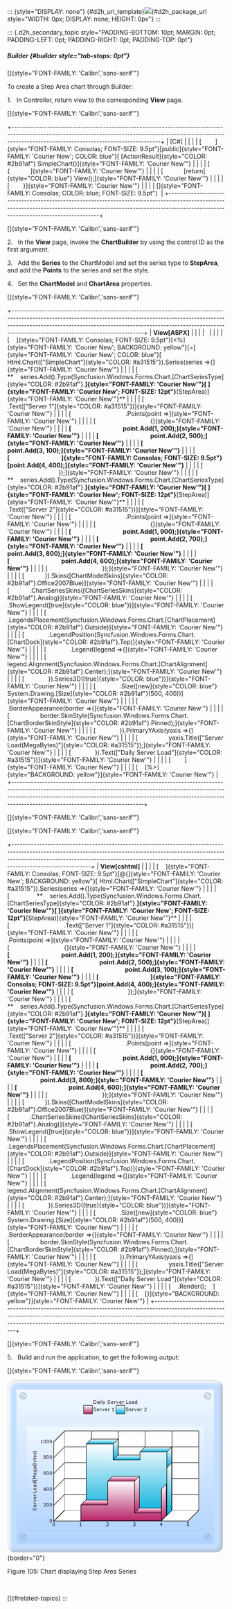 ::: {style="DISPLAY: none"}
[](ms-xhelp:///?Id=d2h_url_template){#d2h_url_template}![](!package_url!){#d2h_package_url style="WIDTH: 0px; DISPLAY: none; HEIGHT: 0px"}
:::

::: {.d2h_secondary_topic style="PADDING-BOTTOM: 10pt; MARGIN: 0pt; PADDING-LEFT: 0pt; PADDING-RIGHT: 0pt; PADDING-TOP: 0pt"}
##### Builder {#builder style="tab-stops: 0pt"}

[]{style="FONT-FAMILY: 'Calibri','sans-serif'"} 

To create a Step Area chart through Builder:

1.   In Controller, return view to the corresponding **View** page.

[]{style="FONT-FAMILY: 'Calibri','sans-serif'"} 

+-----------------------------------------------------------------------------------------------------------------------------------------------------------------------------------------------------------------+
| \[C#\]                                                                                                                                                                                                          |
|                                                                                                                                                                                                                 |
| [        ]{style="FONT-FAMILY: Consolas; FONT-SIZE: 9.5pt"}[public]{style="FONT-FAMILY: 'Courier New'; COLOR: blue"}[ [ActionResult]{style="COLOR: #2b91af"} SimpleChart()]{style="FONT-FAMILY: 'Courier New'"} |
|                                                                                                                                                                                                                 |
| [        {            ]{style="FONT-FAMILY: 'Courier New'"}                                                                                                                                                     |
|                                                                                                                                                                                                                 |
| [            [return]{style="COLOR: blue"} View();]{style="FONT-FAMILY: 'Courier New'"}                                                                                                                         |
|                                                                                                                                                                                                                 |
| [        }]{style="FONT-FAMILY: 'Courier New'"}                                                                                                                                                                 |
|                                                                                                                                                                                                                 |
| []{style="FONT-FAMILY: Consolas; COLOR: blue; FONT-SIZE: 9.5pt"}                                                                                                                                                |
+-----------------------------------------------------------------------------------------------------------------------------------------------------------------------------------------------------------------+

[]{style="FONT-FAMILY: 'Calibri','sans-serif'"} 

2.   In the **View** page, invoke the **ChartBuilder** by using the control ID as the first argument.

3.   Add the **Series** to the ChartModel and set the series type to **StepArea**, and add the **Points** to the series and set the style.

4.   Set the **ChartModel** and **ChartArea** properties.

[]{style="FONT-FAMILY: 'Calibri','sans-serif'"} 

+-----------------------------------------------------------------------------------------------------------------------------------------------------------------------------------------------------------------------------------------------------------------------------------------+
| **View\[ASPX\]**                                                                                                                                                                                                                                                                        |
|                                                                                                                                                                                                                                                                                         |
|                                                                                                                                                                                                                                                                                         |
|                                                                                                                                                                                                                                                                                         |
| [    ]{style="FONT-FAMILY: Consolas; FONT-SIZE: 9.5pt"}[\<%]{style="FONT-FAMILY: 'Courier New'; BACKGROUND: yellow"}[=]{style="FONT-FAMILY: 'Courier New'; COLOR: blue"}[ Html.Chart([\"SimpleChart\"]{style="COLOR: #a31515"}).Series(series =\>{]{style="FONT-FAMILY: 'Courier New'"} |
|                                                                                                                                                                                                                                                                                         |
| [                **    series.Add().Type(Syncfusion.Windows.Forms.Chart.[ChartSeriesType]{style="COLOR: #2b91af"}.**]{style="FONT-FAMILY: 'Courier New'"}[ ]{style="FONT-FAMILY: 'Courier New'; FONT-SIZE: 12pt"}**[StepArea)]{style="FONT-FAMILY: 'Courier New'"}**                    |
|                                                                                                                                                                                                                                                                                         |
| [                                .Text([\"Server 1\"]{style="COLOR: #a31515"})]{style="FONT-FAMILY: 'Courier New'"}                                                                                                                                                                     |
|                                                                                                                                                                                                                                                                                         |
| [                                .Points(point =\>]{style="FONT-FAMILY: 'Courier New'"}                                                                                                                                                                                                 |
|                                                                                                                                                                                                                                                                                         |
| [                                {]{style="FONT-FAMILY: 'Courier New'"}                                                                                                                                                                                                                 |
|                                                                                                                                                                                                                                                                                         |
| **[                                    point.Add(1, 200);]{style="FONT-FAMILY: 'Courier New'"}**                                                                                                                                                                                        |
|                                                                                                                                                                                                                                                                                         |
| **[                                    point.Add(2, 500);]{style="FONT-FAMILY: 'Courier New'"}**                                                                                                                                                                                        |
|                                                                                                                                                                                                                                                                                         |
| **[                                    point.Add(3, 100);]{style="FONT-FAMILY: 'Courier New'"}**                                                                                                                                                                                        |
|                                                                                                                                                                                                                                                                                         |
| **[                                    ]{style="FONT-FAMILY: Consolas; FONT-SIZE: 9.5pt"}[point.Add(4, 400);]{style="FONT-FAMILY: 'Courier New'"}**                                                                                                                                     |
|                                                                                                                                                                                                                                                                                         |
| [                                });]{style="FONT-FAMILY: 'Courier New'"}                                                                                                                                                                                                               |
|                                                                                                                                                                                                                                                                                         |
| [                **    series.Add().Type(Syncfusion.Windows.Forms.Chart.[ChartSeriesType]{style="COLOR: #2b91af"}.**]{style="FONT-FAMILY: 'Courier New'"}[ ]{style="FONT-FAMILY: 'Courier New'; FONT-SIZE: 12pt"}**[StepArea)]{style="FONT-FAMILY: 'Courier New'"}**                    |
|                                                                                                                                                                                                                                                                                         |
| [                                .Text([\"Server 2\"]{style="COLOR: #a31515"})]{style="FONT-FAMILY: 'Courier New'"}                                                                                                                                                                     |
|                                                                                                                                                                                                                                                                                         |
| [                                .Points(point =\>]{style="FONT-FAMILY: 'Courier New'"}                                                                                                                                                                                                 |
|                                                                                                                                                                                                                                                                                         |
| [                                {]{style="FONT-FAMILY: 'Courier New'"}                                                                                                                                                                                                                 |
|                                                                                                                                                                                                                                                                                         |
| **[                                    point.Add(1, 900);]{style="FONT-FAMILY: 'Courier New'"}**                                                                                                                                                                                        |
|                                                                                                                                                                                                                                                                                         |
| **[                                    point.Add(2, 700);]{style="FONT-FAMILY: 'Courier New'"}**                                                                                                                                                                                        |
|                                                                                                                                                                                                                                                                                         |
| **[                                    point.Add(3, 800);]{style="FONT-FAMILY: 'Courier New'"}**                                                                                                                                                                                        |
|                                                                                                                                                                                                                                                                                         |
| **[                                    point.Add(4, 600);]{style="FONT-FAMILY: 'Courier New'"}**                                                                                                                                                                                        |
|                                                                                                                                                                                                                                                                                         |
| [                                });]{style="FONT-FAMILY: 'Courier New'"}                                                                                                                                                                                                               |
|                                                                                                                                                                                                                                                                                         |
| [            }).Skins([ChartModelSkins]{style="COLOR: #2b91af"}.Office2007Blue)]{style="FONT-FAMILY: 'Courier New'"}                                                                                                                                                                    |
|                                                                                                                                                                                                                                                                                         |
| [            .ChartSeriesSkins([ChartSeriesSkins]{style="COLOR: #2b91af"}.Analog)]{style="FONT-FAMILY: 'Courier New'"}                                                                                                                                                                  |
|                                                                                                                                                                                                                                                                                         |
| [              .ShowLegend([true]{style="COLOR: blue"})]{style="FONT-FAMILY: 'Courier New'"}                                                                                                                                                                                            |
|                                                                                                                                                                                                                                                                                         |
| [              .LegendsPlacement(Syncfusion.Windows.Forms.Chart.[ChartPlacement]{style="COLOR: #2b91af"}.Outside)]{style="FONT-FAMILY: 'Courier New'"}                                                                                                                                  |
|                                                                                                                                                                                                                                                                                         |
| [              .LegendPosition(Syncfusion.Windows.Forms.Chart.[ChartDock]{style="COLOR: #2b91af"}.Top)]{style="FONT-FAMILY: 'Courier New'"}                                                                                                                                             |
|                                                                                                                                                                                                                                                                                         |
| [              .Legend(legend =\>{]{style="FONT-FAMILY: 'Courier New'"}                                                                                                                                                                                                                 |
|                                                                                                                                                                                                                                                                                         |
| [                  legend.Alignment(Syncfusion.Windows.Forms.Chart.[ChartAlignment]{style="COLOR: #2b91af"}.Center);]{style="FONT-FAMILY: 'Courier New'"}                                                                                                                               |
|                                                                                                                                                                                                                                                                                         |
| [              }).Series3D([true]{style="COLOR: blue"})]{style="FONT-FAMILY: 'Courier New'"}                                                                                                                                                                                            |
|                                                                                                                                                                                                                                                                                         |
| [              .Size([new]{style="COLOR: blue"} System.Drawing.[Size]{style="COLOR: #2b91af"}(500, 400))]{style="FONT-FAMILY: 'Courier New'"}                                                                                                                                           |
|                                                                                                                                                                                                                                                                                         |
| [              .BorderAppearance(border =\>{]{style="FONT-FAMILY: 'Courier New'"}                                                                                                                                                                                                       |
|                                                                                                                                                                                                                                                                                         |
| [                  border.SkinStyle(Syncfusion.Windows.Forms.Chart.[ChartBorderSkinStyle]{style="COLOR: #2b91af"}.Pinned);]{style="FONT-FAMILY: 'Courier New'"}                                                                                                                         |
|                                                                                                                                                                                                                                                                                         |
| [              }).PrimaryYAxis(yaxis =\>{]{style="FONT-FAMILY: 'Courier New'"}                                                                                                                                                                                                          |
|                                                                                                                                                                                                                                                                                         |
| [                  yaxis.Title([\"Server Load(MegaBytes)\"]{style="COLOR: #a31515"});]{style="FONT-FAMILY: 'Courier New'"}                                                                                                                                                              |
|                                                                                                                                                                                                                                                                                         |
| [              }).Text([\"Daily Server Load\"]{style="COLOR: #a31515"})]{style="FONT-FAMILY: 'Courier New'"}                                                                                                                                                                            |
|                                                                                                                                                                                                                                                                                         |
| [        ]{style="FONT-FAMILY: 'Courier New'"}                                                                                                                                                                                                                                          |
|                                                                                                                                                                                                                                                                                         |
| [    [%\>]{style="BACKGROUND: yellow"}]{style="FONT-FAMILY: 'Courier New'"}                                                                                                                                                                                                             |
+-----------------------------------------------------------------------------------------------------------------------------------------------------------------------------------------------------------------------------------------------------------------------------------------+

[]{style="FONT-FAMILY: 'Calibri','sans-serif'"} 

[]{style="FONT-FAMILY: 'Calibri','sans-serif'"} 

+----------------------------------------------------------------------------------------------------------------------------------------------------------------------------------------------------------------------------------------------------------------------+
| **View\[cshtml\]**                                                                                                                                                                                                                                                   |
|                                                                                                                                                                                                                                                                      |
| [    ]{style="FONT-FAMILY: Consolas; FONT-SIZE: 9.5pt"}[\@{]{style="FONT-FAMILY: 'Courier New'; BACKGROUND: yellow"}[ Html.Chart([\"SimpleChart\"]{style="COLOR: #a31515"}).Series(series =\>{]{style="FONT-FAMILY: 'Courier New'"}                                  |
|                                                                                                                                                                                                                                                                      |
| [                **    series.Add().Type(Syncfusion.Windows.Forms.Chart.[ChartSeriesType]{style="COLOR: #2b91af"}.**]{style="FONT-FAMILY: 'Courier New'"}[ ]{style="FONT-FAMILY: 'Courier New'; FONT-SIZE: 12pt"}**[StepArea)]{style="FONT-FAMILY: 'Courier New'"}** |
|                                                                                                                                                                                                                                                                      |
| [                                .Text([\"Server 1\"]{style="COLOR: #a31515"})]{style="FONT-FAMILY: 'Courier New'"}                                                                                                                                                  |
|                                                                                                                                                                                                                                                                      |
| [                                .Points(point =\>]{style="FONT-FAMILY: 'Courier New'"}                                                                                                                                                                              |
|                                                                                                                                                                                                                                                                      |
| [                                {]{style="FONT-FAMILY: 'Courier New'"}                                                                                                                                                                                              |
|                                                                                                                                                                                                                                                                      |
| **[                                    point.Add(1, 200);]{style="FONT-FAMILY: 'Courier New'"}**                                                                                                                                                                     |
|                                                                                                                                                                                                                                                                      |
| **[                                    point.Add(2, 500);]{style="FONT-FAMILY: 'Courier New'"}**                                                                                                                                                                     |
|                                                                                                                                                                                                                                                                      |
| **[                                    point.Add(3, 100);]{style="FONT-FAMILY: 'Courier New'"}**                                                                                                                                                                     |
|                                                                                                                                                                                                                                                                      |
| **[                                    ]{style="FONT-FAMILY: Consolas; FONT-SIZE: 9.5pt"}[point.Add(4, 400);]{style="FONT-FAMILY: 'Courier New'"}**                                                                                                                  |
|                                                                                                                                                                                                                                                                      |
| [                                });]{style="FONT-FAMILY: 'Courier New'"}                                                                                                                                                                                            |
|                                                                                                                                                                                                                                                                      |
| [                **    series.Add().Type(Syncfusion.Windows.Forms.Chart.[ChartSeriesType]{style="COLOR: #2b91af"}.**]{style="FONT-FAMILY: 'Courier New'"}[ ]{style="FONT-FAMILY: 'Courier New'; FONT-SIZE: 12pt"}**[StepArea)]{style="FONT-FAMILY: 'Courier New'"}** |
|                                                                                                                                                                                                                                                                      |
| [                                .Text([\"Server 2\"]{style="COLOR: #a31515"})]{style="FONT-FAMILY: 'Courier New'"}                                                                                                                                                  |
|                                                                                                                                                                                                                                                                      |
| [                                .Points(point =\>]{style="FONT-FAMILY: 'Courier New'"}                                                                                                                                                                              |
|                                                                                                                                                                                                                                                                      |
| [                                {]{style="FONT-FAMILY: 'Courier New'"}                                                                                                                                                                                              |
|                                                                                                                                                                                                                                                                      |
| **[                                    point.Add(1, 900);]{style="FONT-FAMILY: 'Courier New'"}**                                                                                                                                                                     |
|                                                                                                                                                                                                                                                                      |
| **[                                    point.Add(2, 700);]{style="FONT-FAMILY: 'Courier New'"}**                                                                                                                                                                     |
|                                                                                                                                                                                                                                                                      |
| **[                                    point.Add(3, 800);]{style="FONT-FAMILY: 'Courier New'"}**                                                                                                                                                                     |
|                                                                                                                                                                                                                                                                      |
| **[                                    point.Add(4, 600);]{style="FONT-FAMILY: 'Courier New'"}**                                                                                                                                                                     |
|                                                                                                                                                                                                                                                                      |
| [                                });]{style="FONT-FAMILY: 'Courier New'"}                                                                                                                                                                                            |
|                                                                                                                                                                                                                                                                      |
| [            }).Skins([ChartModelSkins]{style="COLOR: #2b91af"}.Office2007Blue)]{style="FONT-FAMILY: 'Courier New'"}                                                                                                                                                 |
|                                                                                                                                                                                                                                                                      |
| [            .ChartSeriesSkins([ChartSeriesSkins]{style="COLOR: #2b91af"}.Analog)]{style="FONT-FAMILY: 'Courier New'"}                                                                                                                                               |
|                                                                                                                                                                                                                                                                      |
| [              .ShowLegend([true]{style="COLOR: blue"})]{style="FONT-FAMILY: 'Courier New'"}                                                                                                                                                                         |
|                                                                                                                                                                                                                                                                      |
| [              .LegendsPlacement(Syncfusion.Windows.Forms.Chart.[ChartPlacement]{style="COLOR: #2b91af"}.Outside)]{style="FONT-FAMILY: 'Courier New'"}                                                                                                               |
|                                                                                                                                                                                                                                                                      |
| [              .LegendPosition(Syncfusion.Windows.Forms.Chart.[ChartDock]{style="COLOR: #2b91af"}.Top)]{style="FONT-FAMILY: 'Courier New'"}                                                                                                                          |
|                                                                                                                                                                                                                                                                      |
| [              .Legend(legend =\>{]{style="FONT-FAMILY: 'Courier New'"}                                                                                                                                                                                              |
|                                                                                                                                                                                                                                                                      |
| [                  legend.Alignment(Syncfusion.Windows.Forms.Chart.[ChartAlignment]{style="COLOR: #2b91af"}.Center);]{style="FONT-FAMILY: 'Courier New'"}                                                                                                            |
|                                                                                                                                                                                                                                                                      |
| [              }).Series3D([true]{style="COLOR: blue"})]{style="FONT-FAMILY: 'Courier New'"}                                                                                                                                                                         |
|                                                                                                                                                                                                                                                                      |
| [              .Size([new]{style="COLOR: blue"} System.Drawing.[Size]{style="COLOR: #2b91af"}(500, 400))]{style="FONT-FAMILY: 'Courier New'"}                                                                                                                        |
|                                                                                                                                                                                                                                                                      |
| [              .BorderAppearance(border =\>{]{style="FONT-FAMILY: 'Courier New'"}                                                                                                                                                                                    |
|                                                                                                                                                                                                                                                                      |
| [                  border.SkinStyle(Syncfusion.Windows.Forms.Chart.[ChartBorderSkinStyle]{style="COLOR: #2b91af"}.Pinned);]{style="FONT-FAMILY: 'Courier New'"}                                                                                                      |
|                                                                                                                                                                                                                                                                      |
| [              }).PrimaryYAxis(yaxis =\>{]{style="FONT-FAMILY: 'Courier New'"}                                                                                                                                                                                       |
|                                                                                                                                                                                                                                                                      |
| [                  yaxis.Title([\"Server Load(MegaBytes)\"]{style="COLOR: #a31515"});]{style="FONT-FAMILY: 'Courier New'"}                                                                                                                                           |
|                                                                                                                                                                                                                                                                      |
| [              }).Text([\"Daily Server Load\"]{style="COLOR: #a31515"})]{style="FONT-FAMILY: 'Courier New'"}                                                                                                                                                         |
|                                                                                                                                                                                                                                                                      |
| [    .Render();    ]{style="FONT-FAMILY: 'Courier New'"}                                                                                                                                                                                                             |
|                                                                                                                                                                                                                                                                      |
| [    [}]{style="BACKGROUND: yellow"}]{style="FONT-FAMILY: 'Courier New'"}                                                                                                                                                                                            |
+----------------------------------------------------------------------------------------------------------------------------------------------------------------------------------------------------------------------------------------------------------------------+

[]{style="FONT-FAMILY: 'Calibri','sans-serif'"} 

5.   Build and run the application, to get the following output:

[]{style="FONT-FAMILY: 'Calibri','sans-serif'"} 

![](ImagesExt/image69_89.png){border="0"}

Figure 105: Chart displaying Step Area Series

 

[]{#related-topics}
:::
